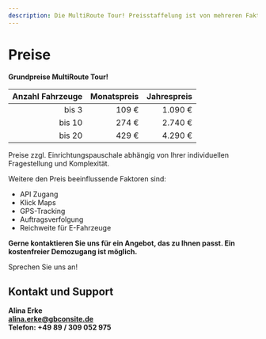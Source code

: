 ```yaml
---
description: Die MultiRoute Tour! Preisstaffelung ist von mehreren Faktoren abhängig. Kontaktieren Sie uns für ein individuelles Angebot.
---
```


# Preise 


**Grundpreise MultiRoute Tour!**

| **Anzahl Fahrzeuge** | **Monatspreis** | **Jahrespreis** |
|----------------:|------------------:|------------------:|
|           bis 3 |             109 € |           1.090 € |
|          bis 10 |             274 € |           2.740 € |
|          bis 20 |             429 € |           4.290 € |


Preise zzgl. Einrichtungspauschale abhängig von Ihrer individuellen Fragestellung und Komplexität.


Weitere den Preis beeinflussende Faktoren sind:

- API Zugang
- Klick Maps
- GPS-Tracking
- Auftragsverfolgung
- Reichweite für E-Fahrzeuge

**Gerne kontaktieren Sie uns für ein Angebot, das zu Ihnen passt. Ein kostenfreier Demozugang ist möglich.**


Sprechen Sie uns an! 

## Kontakt und Support
**Alina Erke<br>
[alina.erke@gbconsite.de](mailto:alina.erke@gbconsite.de)<br>
Telefon: +49 89 / 309 052 975**
